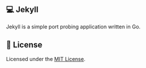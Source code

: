## 💻 Jekyll

Jekyll is a simple port probing application written in Go.

## 📄 License

Licensed under the [MIT License](LICENSE).
